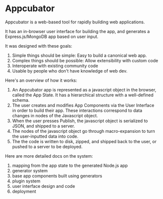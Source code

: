 Appcubator
==========

Appcubator is a web-based tool for rapidly building web applications.

It has an in-browser user interface for building the app, and generates a Express.js/MongoDB app based on user input.

It was designed with these goals:

1. Simple things should be simple: Easy to build a canonical web app.
2. Complex things should be possible: Allow extensibility with custom code
3. Interoperate with existing community code
4. Usable by people who don't have knowledge of web dev.

Here's an overview of how it works:

1. An Appcubator app is represented as a javascript object in the browser, called the App State. It has a hierarchical structure with a well-defined schema.
2. The user creates and modifies App Components via the User Interface in order to build their app. These interactions correspond to data changes in nodes of the Javascript object.
3. When the user presses Publish, the javascript object is serialized to JSON, and shipped to a server.
4. The nodes of the javascript object go through macro-expansion to turn the user-inputted data into code.
5. The the code is written to disk, zipped, and shipped back to the user, or pushed to a server to be deployed.

Here are more detailed docs on the system:

1. mapping from the app state to the generated Node.js app
2. generator system
3. base app components built using generators
4. plugin system
5. user interface design and code
6. deployment
